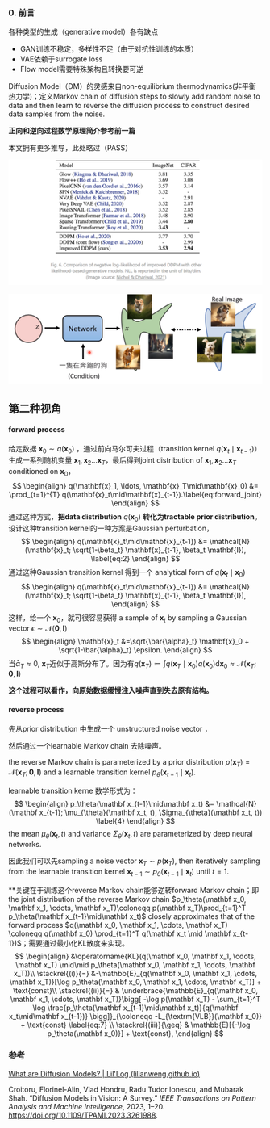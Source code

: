 ### 0. 前言

各种类型的生成（generative model）各有缺点

- GAN训练不稳定，多样性不足（由于对抗性训练的本质）
- VAE依赖于surrogate loss
- Flow model需要特殊架构且转换要可逆

Diffusion Model（DM）的灵感来自non-equilibrium thermodynamics(非平衡热力学)；定义Markov chain of diffusion steps to slowly add random noise to data and then learn to reverse the diffusion process to construct desired data samples from the noise. 

**正向和逆向过程数学原理简介参考前一篇**

本文拥有更多推导，此处略过（PASS）

![image-20230406112217073](./imags/image-20230406112217073.png)

![image-20230416125704858](./imags/image-20230416125704858.png)

## 第二种视角

#### forward process

给定数据 $\mathbf{x}_0 \sim q(\mathbf{x}_0)$ ，通过前向马尔可夫过程（transition kernel $q(\mathbf{x}_t\mid\mathbf{x}_{t-1})$）生成一系列随机变量 $\mathbf{x}_1, \mathbf{x}_2 \dots \mathbf{x}_T$，最后得到joint distribution of $\mathbf{x}_1, \mathbf{x}_2 \dots \mathbf{x}_T$ conditioned on $\mathbf{x}_0$，
$$
\begin{align}
    q(\mathbf{x}_1, \ldots, \mathbf{x}_T\mid\mathbf{x}_0) &= \prod_{t=1}^{T} q(\mathbf{x}_t\mid\mathbf{x}_{t-1}).\label{eq:forward_joint}
\end{align}
$$
通过这种方式，**把data distribution** $q(\mathbf{x}_0)$ **转化为tractable prior distribution**。设计这种transition kernel的一种方案是Gaussian perturbation，
$$
\begin{align}
    q(\mathbf{x}_t\mid\mathbf{x}_{t-1}) &= \mathcal{N}(\mathbf{x}_t; \sqrt{1-\beta_t} \mathbf{x}_{t-1}, \beta_t \mathbf{I}), \label{eq:2}
\end{align}
$$
通过这种Gaussian transition kernel 得到一个 analytical form of $q(\mathbf{x}_t\mid\mathbf{x}_{0})$
$$
\begin{align}
    q(\mathbf{x}_t\mid\mathbf{x}_{t-1}) &= \mathcal{N}(\mathbf{x}_t; \sqrt{1-\beta_t} \mathbf{x}_{t-1}, \beta_t \mathbf{I}),
\end{align}
$$
这样，给一个 $\mathbf{x}_0$，就可很容易获得 a sample of $\mathbf{x}_t$ by sampling a Gaussian vector  $\epsilon \sim \mathcal{N}(\mathbf{0}, \mathbf{I})$ 
$$
\begin{align}
    \mathbf{x}_t &=\sqrt{\bar{\alpha}_t} \mathbf{x}_0 + \sqrt{1-\bar{\alpha}_t} \epsilon. 
\end{align}
$$
当$\bar{\alpha}_T \approx 0$, $\mathbf{x}_{T}$近似于高斯分布了。因为有$q(\mathbf x_T) \coloneqq \int q(\mathbf x_T \mid \mathbf x_0) q(\mathbf x_0) \textrm{d} \mathbf x_0 \approx \mathcal{N}(\mathbf x_T; \mathbf{0}, \mathbf{I})$

**这个过程可以看作，向原始数据缓慢注入噪声直到失去原有结构。**

#### reverse process

先从prior distribution 中生成一个 unstructured noise vector ， 

然后通过一个learnable Markov chain 去除噪声。

the reverse Markov chain is parameterized by a prior distribution $p(\mathbf x_T) = \mathcal{N}(\mathbf x_T; \mathbf{0}, \mathbf{I})$ and a learnable transition kernel $p_\theta(\mathbf{x}_{t-1}\mid\mathbf{x}_t)$.  

learnable transition kerne 数学形式为：
$$
\begin{align}
  p_\theta(\mathbf x_{t-1}\mid\mathbf x_t) &= \mathcal{N}(\mathbf x_{t-1}; \mu_{\theta}(\mathbf x_t, t), \Sigma_{\theta}(\mathbf x_t, t))
  \label{4}
\end{align}
$$
the mean $\mu_{\theta}(\mathbf x_t, t)$ and variance $\Sigma_{\theta}(\mathbf x_t, t)$ are parameterized by deep neural networks.

因此我们可以先sampling a noise vector $\mathbf x_T \sim p(\mathbf x_T)$, then iteratively sampling from the learnable transition kernel $\mathbf x_{t-1} \sim p_\theta(\mathbf x_{t-1} \mid \mathbf x_t)$ until $t = 1$.

**关键在于训练这个reverse Markov chain能够逆转forward Markov chain；即the joint distribution of the reverse Markov chain $p_\theta(\mathbf x_0, \mathbf x_1, \cdots, \mathbf x_T)\coloneqq p(\mathbf x_T)\prod_{t=1}^T p_\theta(\mathbf x_{t-1}\mid\mathbf x_t)$ closely approximates that of the forward process $q(\mathbf x_0, \mathbf x_1, \cdots, \mathbf x_T) \coloneqq q(\mathbf x_0) \prod_{t=1}^T q(\mathbf x_t \mid \mathbf x_{t-1})$；需要通过最小化KL散度来实现。
$$
\begin{align}
    &\operatorname{KL}(q(\mathbf x_0, \mathbf x_1, \cdots, \mathbf x_T) \mid\mid p_\theta(\mathbf x_0, \mathbf x_1, \cdots, \mathbf x_T))\\
    \stackrel{(i)}{=} &-\mathbb{E}_{q(\mathbf x_0, \mathbf x_1, \cdots, \mathbf x_T)}[\log p_\theta(\mathbf x_0, \mathbf x_1, \cdots, \mathbf x_T)] + \text{const}\\
    \stackrel{(ii)}{=} & \underbrace{\mathbb{E}_{q(\mathbf x_0, \mathbf x_1, \cdots, \mathbf x_T)}\bigg[ -\log p(\mathbf x_T) - \sum_{t=1}^T \log \frac{p_\theta(\mathbf x_{t-1}\mid\mathbf x_t)}{q(\mathbf x_t\mid\mathbf x_{t-1})} \bigg]}_{\coloneqq -L_{\textrm{VLB}}(\mathbf x_0)} + \text{const} \label{eq:7} \\
    \stackrel{(iii)}{\geq} & \mathbb{E}[{-\log p_\theta(\mathbf x_0)}] + \text{const},
\end{align}
$$


### 参考

[What are Diffusion Models? | Lil'Log (lilianweng.github.io)](https://lilianweng.github.io/posts/2021-07-11-diffusion-models/)

Croitoru, Florinel-Alin, Vlad Hondru, Radu Tudor Ionescu, and Mubarak Shah. “Diffusion Models in Vision: A Survey.” *IEEE Transactions on Pattern Analysis and Machine Intelligence*, 2023, 1–20. https://doi.org/10.1109/TPAMI.2023.3261988.